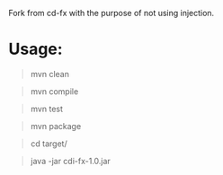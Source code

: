 Fork from cd-fx with the purpose of not using injection.

# Usage:

> mvn clean

> mvn compile

> mvn test

> mvn package

> cd target/

> java -jar cdi-fx-1.0.jar